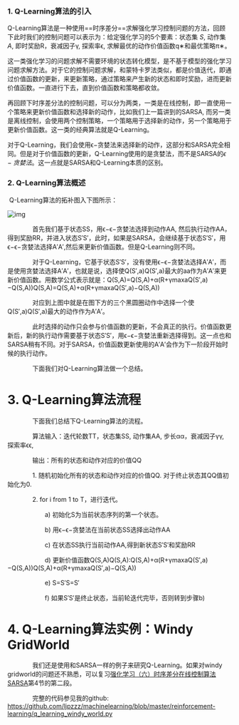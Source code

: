 ### 1. Q-Learning算法的引入　　　　

Q-Learning算法是一种使用==时序差分==求解强化学习控制问题的方法，回顾下此时我们的控制问题可以表示为：给定强化学习的5个要素：状态集 $S$, 动作集 $A$, 即时奖励R，衰减因子γ, 探索率ϵ, 求解最优的动作价值函数q∗和最优策略π∗。

这一类强化学习的问题求解不需要环境的状态转化模型，是不基于模型的强化学习问题求解方法。对于它的控制问题求解，和蒙特卡罗法类似，都是价值迭代，即通过价值函数的更新，来更新策略，通过策略来产生新的状态和即时奖励，进而更新价值函数。一直进行下去，直到价值函数和策略都收敛。

再回顾下时序差分法的控制问题，可以分为两类，一类是在线控制，即一直使用一个策略来更新价值函数和选择新的动作，比如我们上一篇讲到的SARSA, 而另一类是离线控制，会使用两个控制策略，一个策略用于选择新的动作，另一个策略用于更新价值函数。这一类的经典算法就是Q-Learning。

对于Q-Learning，我们会使用ϵ−贪婪法来选择新的动作，这部分和SARSA完全相同。但是对于价值函数的更新，Q-Learning使用的是贪婪法，而不是SARSA的$ϵ−贪婪法$。这一点就是SARSA和Q-Learning本质的区别。

### 2. Q-Learning算法概述

​		Q-Learning算法的拓补图入下图所示：

![img](https://img2018.cnblogs.com/blog/1042406/201809/1042406-20180918202423478-583844904.jpg)

　　　　首先我们基于状态SS，用ϵ−ϵ−贪婪法选择到动作AA, 然后执行动作AA，得到奖励RR，并进入状态S′S′，此时，如果是SARSA，会继续基于状态S′S′，用ϵ−ϵ−贪婪法选择A′A′,然后来更新价值函数。但是Q-Learning则不同。

　　　　对于Q-Learning，它基于状态S′S′，没有使用ϵ−ϵ−贪婪法选择A′A′，而是使用贪婪法选择A′A′，也就是说，选择使Q(S′,a)Q(S′,a)最大的aa作为A′A′来更新价值函数。用数学公式表示就是：Q(S,A)=Q(S,A)+α(R+γmaxaQ(S′,a)−Q(S,A))Q(S,A)=Q(S,A)+α(R+γmaxaQ(S′,a)−Q(S,A))

　　　　对应到上图中就是在图下方的三个黑圆圈动作中选择一个使Q(S′,a)Q(S′,a)最大的动作作为A′A′。

　　　　此时选择的动作只会参与价值函数的更新，不会真正的执行。价值函数更新后，新的执行动作需要基于状态S′S′，用ϵ−ϵ−贪婪法重新选择得到。这一点也和SARSA稍有不同。对于SARSA，价值函数更新使用的A′A′会作为下一阶段开始时候的执行动作。

　　　　下面我们对Q-Learning算法做一个总结。

# 3. Q-Learning算法流程

　　　　下面我们总结下Q-Learning算法的流程。

　　　　算法输入：迭代轮数TT，状态集SS, 动作集AA, 步长αα，衰减因子γγ, 探索率ϵϵ,

　　　　输出：所有的状态和动作对应的价值QQ

　　　　1. 随机初始化所有的状态和动作对应的价值QQ. 对于终止状态其QQ值初始化为0.

　　　　2. for i from 1 to T，进行迭代。

　　　　　　a) 初始化S为当前状态序列的第一个状态。

　　　　　　b) 用ϵ−ϵ−贪婪法在当前状态SS选择出动作AA

　　　　　　c) 在状态SS执行当前动作AA,得到新状态S′S′和奖励RR

　　　　　　d)  更新价值函数Q(S,A)Q(S,A):Q(S,A)+α(R+γmaxaQ(S′,a)−Q(S,A))Q(S,A)+α(R+γmaxaQ(S′,a)−Q(S,A))

　　　　　　e) S=S′S=S′

　　　　　　f) 如果S′S′是终止状态，当前轮迭代完毕，否则转到步骤b)

# 4. Q-Learning算法实例：Windy GridWorld

　　　　我们还是使用和SARSA一样的例子来研究Q-Learning。如果对windy gridworld的问题还不熟悉，可以复习[强化学习（六）时序差分在线控制算法SARSA](https://www.cnblogs.com/pinard/p/9614290.html)第4节的第二段。

　　　　完整的代码参见我的github: https://github.com/ljpzzz/machinelearning/blob/master/reinforcement-learning/q_learning_windy_world.py